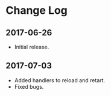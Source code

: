 # Change Log

## 2017-06-26

- Initial release.

## 2017-07-03

- Added handlers to reload and retart.
- Fixed bugs.
